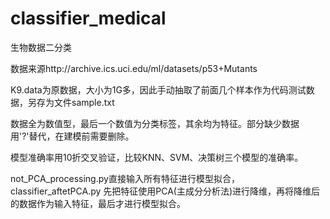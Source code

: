 # classifier_medical
生物数据二分类

数据来源http://archive.ics.uci.edu/ml/datasets/p53+Mutants 

K9.data为原数据，大小为1G多，因此手动抽取了前面几个样本作为代码测试数据，另存为文件sample.txt

数据全为数值型，最后一个数值为分类标签，其余均为特征。部分缺少数据用'?'替代，在建模前需要删除。

模型准确率用10折交叉验证，比较KNN、SVM、决策树三个模型的准确率。

not_PCA_processing.py直接输入所有特征进行模型拟合，classifier_aftetPCA.py 先把特征使用PCA(主成分分析法)进行降维，再将降维后的数据作为输入特征，最后才进行模型拟合。
